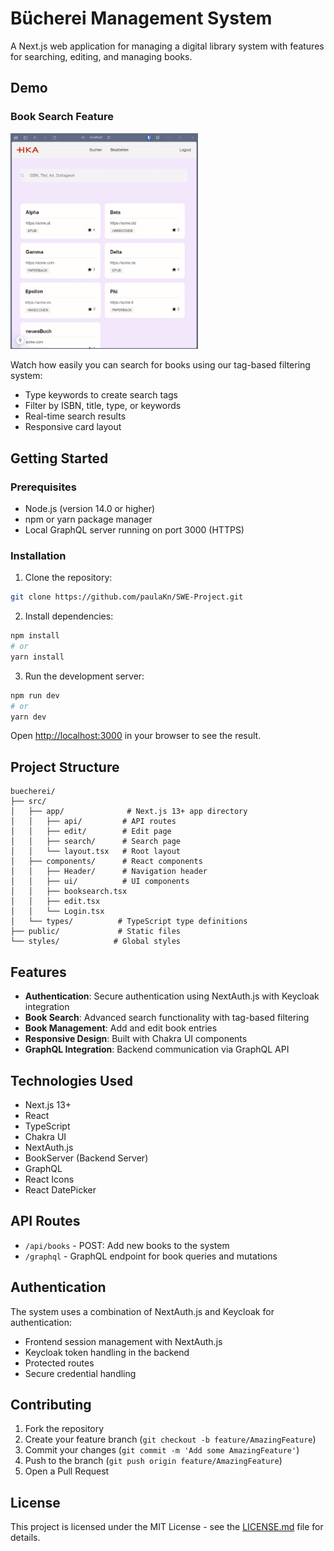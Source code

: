 # Bücherei Management System

A Next.js web application for managing a digital library system with features for searching, editing, and managing books.

## Demo

### Book Search Feature
<img src="./public/buchSuche.gif" alt="Book Search Demo" width="300" />

Watch how easily you can search for books using our tag-based filtering system:
- Type keywords to create search tags
- Filter by ISBN, title, type, or keywords
- Real-time search results
- Responsive card layout

## Getting Started

### Prerequisites

- Node.js (version 14.0 or higher)
- npm or yarn package manager
- Local GraphQL server running on port 3000 (HTTPS)

### Installation

1. Clone the repository:
```bash
git clone https://github.com/paulaKn/SWE-Project.git
```

2. Install dependencies:
```bash
npm install
# or
yarn install
```

3. Run the development server:
```bash
npm run dev
# or
yarn dev
```

Open [http://localhost:3000](http://localhost:3000) in your browser to see the result.

## Project Structure

```
buecherei/
├── src/
│   ├── app/              # Next.js 13+ app directory
│   │   ├── api/         # API routes
│   │   ├── edit/        # Edit page
│   │   ├── search/      # Search page
│   │   └── layout.tsx   # Root layout
│   ├── components/      # React components
│   │   ├── Header/      # Navigation header
│   │   ├── ui/          # UI components
│   │   ├── booksearch.tsx
│   │   ├── edit.tsx
│   │   └── Login.tsx
│   └── types/          # TypeScript type definitions
├── public/             # Static files
└── styles/            # Global styles
```

## Features

- **Authentication**: Secure authentication using NextAuth.js with Keycloak integration
- **Book Search**: Advanced search functionality with tag-based filtering
- **Book Management**: Add and edit book entries
- **Responsive Design**: Built with Chakra UI components
- **GraphQL Integration**: Backend communication via GraphQL API

## Technologies Used

- Next.js 13+
- React
- TypeScript
- Chakra UI
- NextAuth.js
- BookServer (Backend Server)
- GraphQL
- React Icons
- React DatePicker

## API Routes

- `/api/books` - POST: Add new books to the system
- `/graphql` - GraphQL endpoint for book queries and mutations

## Authentication

The system uses a combination of NextAuth.js and Keycloak for authentication:
- Frontend session management with NextAuth.js
- Keycloak token handling in the backend
- Protected routes
- Secure credential handling

## Contributing

1. Fork the repository
2. Create your feature branch (`git checkout -b feature/AmazingFeature`)
3. Commit your changes (`git commit -m 'Add some AmazingFeature'`)
4. Push to the branch (`git push origin feature/AmazingFeature`)
5. Open a Pull Request

## License

This project is licensed under the MIT License - see the [LICENSE.md](LICENSE.md) file for details.
